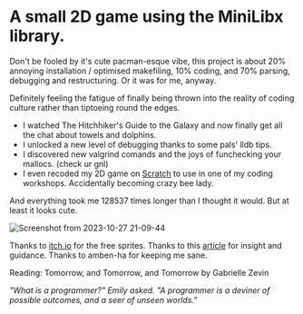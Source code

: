 # A small 2D game using the MiniLibx library.

Don't be fooled by it's cute pacman-esque vibe, this project is about 20% annoying installation / optimised makefiling, 10% coding, and 70% parsing, debugging and restructuring. Or it was for me, anyway.

Definitely feeling the fatigue of finally being thrown into the reality of coding culture rather than tiptoeing round the edges.
- I watched The Hitchhiker's Guide to the Galaxy and now finally get all the chat about towels and dolphins.
- I unlocked a new level of debugging thanks to some pals' lldb tips.
- I discovered new valgrind comands and the joys of funchecking your mallocs. (check ur gnl)
- I even recoded my 2D game on [Scratch](https://scratch.mit.edu/projects/895042965) to use in one of my coding workshops. Accidentally becoming crazy bee lady.

And everything took me 128537 times longer than I thought it would.
But at least it looks cute.

![Screenshot from 2023-10-27 21-09-44](https://github.com/lbarry9/42/assets/127246677/9da3f3da-f48f-4a83-941f-24a1ffa119ce)

Thanks to [itch.io](https://itch.io/game-assets/free/tag-sprites) for the free sprites. Thanks to this [article](https://reactive.so/post/42-a-comprehensive-guide-to-so_long) for insight and guidance. Thanks to amben-ha for keeping me sane.

Reading:
Tomorrow, and Tomorrow, and Tomorrow by Gabrielle Zevin

_"What is a programmer?" Emily asked.
"A programmer is a deviner of possible outcomes, and a seer of unseen worlds."_
